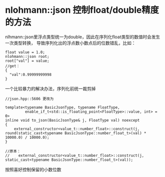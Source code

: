 # nlohmann::json 控制float/double精度的方法

nlhmann::json里浮点类型统一为double，因此在序列化float类型的数值时会发生一次类型转换，
导致序列化出的浮点数小数点后的位数错乱，比如：

```
float value = 1.0;
nlohmann::json root;
root["val"] = value;
//get：
{
  "val":0.99999999998
}
```

一个比较暴力的解决办法，序列化前统一裁剪掉

```
//json.hpp::5606 更改为

template<typename BasicJsonType, typename FloatType,
         enable_if_t<std::is_floating_point<FloatType>::value, int> = 0>
inline void to_json(BasicJsonType& j, FloatType val) noexcept
{
    external_constructor<value_t::number_float>::construct(j, round(static_cast<typename BasicJsonType::number_float_t>(val) * 10000.0) / 10000.0);
}

//原本：
//    external_constructor<value_t::number_float>::construct(j, static_cast<typename BasicJsonType::number_float_t>(val));
```
按照喜好控制保留的小数位数
